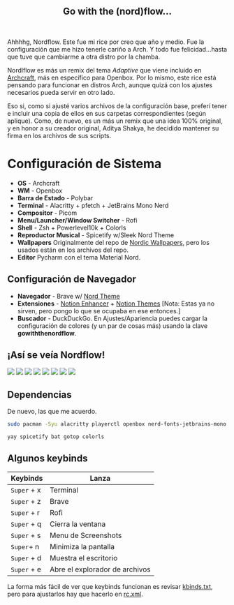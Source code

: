 <h2 align='center'>
 Go with the (nord)flow...
</h2>

<br>

Ahhhhg, Nordflow. Este fue mi rice por creo que año y medio. Fue la configuración que me hizo tenerle cariño a Arch. Y todo fue felicidad...hasta que tuve que cambiarme a otra distro por la chamba. 

Nordlflow es más un remix del tema _Adaptive_ que viene incluido en [Archcraft](https://archcraft.io/), 
más en específico para Openbox. Por lo mismo, este rice está pensando para funcionar en distros Arch, aunque
quizá con los ajustes necesarios pueda servir en otro lado.

Eso si, como si ajusté varios archivos de la configuración base, preferí tener e incluir una copia de ellos en sus carpetas correspondientes (según aplique). Como, de nuevo, es un más un remix que una idea 100% original, y en honor a su creador original, Aditya Shakya, he decidido mantener su firma en los archivos de sus scripts.


# Configuración de Sistema
- **OS** - Archcraft
- **WM** - Openbox
- **Barra de Estado** - Polybar
- **Terminal** - Alacritty + pfetch + JetBrains Mono Nerd
- **Compositor** - Picom
- **Menu/Launcher/Window Switcher** - Rofi
- **Shell** - Zsh + Powerlevel10k + Colorls
- **Reproductor Musical** - Spicetify w/Sleek Nord Theme
- **Wallpapers** Originalmente del repo de [Nordic Wallpapers](https://github.com/linuxdotexe/nordic-wallpapers), pero los usados están en los archivos del repo.
- **Editor** Pycharm con el tema Material Nord.

## Configuración de Navegador

- **Navegador** - Brave w/ [Nord Theme](https://chromewebstore.google.com/detail/nord-theme/dhlnjfhjjbminbjbegeiijdakdkamjoi)
- **Extensiones** - [Notion Enhancer](https://github.com/notion-enhancer/notion-enhancer) + [Notion Themes](https://github.com/notionblog/NotionThemes) [Nota: Estas ya no sirven, pero pongo lo que se ocupaba en ese entonces.]
- **Buscador** - DuckDuckGo. En Ajustes/Apariencia puedes cargar la configuración de colores (y un par de cosas más) usando la clave **gowiththenordflow**.

## ¡Así se veía Nordflow!

<img widht="300px" src="desktop.png">
<img widht="300px" src="fetch.png">
<img widht="300px" src="notion.png">
<img widht="300px" src="jetbrains.png">
<img widht="300px" src="spicetify.png">
<img widht="300px" src="thunar.png">
<img widht="300px" src="rofi.png">
<img widht="300px" src="locked.png">


## Dependencias

De nuevo, las que me acuerdo. 

```sh
sudo pacman -Syu alacritty playerctl openbox nerd-fonts-jetbrains-mono ttf-jetbrains-mono brightnessctl networkmanager alsa-utils alsa-plugins alsa-firmware zsh betterlockscreen thunar vlc pfetch polybar
```

```sh
yay spicetify bat gotop colorls
```


## Algunos keybinds

| Keybinds    | Lanza |
| ----------- | -------- |
| `Super` + x     | Terminal |
| `Super` + z     | Brave |
| `Super` + r     | Rofi  |
| `Super` + q     | Cierra la ventana   |
| `Super` + s     | Menu de Screenshots|
| `Super`+ n | Minimiza la pantalla |
| `Super` + d | Muestra el escritorio |
| `Super` + e | Abre el explorador de archivos |

La forma más fácil de ver que keybinds funcionan es revisar [kbinds.txt](../openbox/kbinds.txt), pero para ajustarlos hay
que hacerlo en [rc.xml](../openbox/rc.xml).